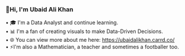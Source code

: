 ### 👋Hi, I'm Ubaid Ali Khan

• 🎓 I'm a Data Analyst and continue learning.<br/>
• 📊 I'm a fan of creating visuals to make Data-Driven Decisions.<br/>
• 🌐 You can view more about me here: https://ubaidalikhan.carrd.co/ <br/>
• ⚡I'm also a Mathematician, a teacher and sometimes a footballer too.<br/>


<!--
**Ubaid-The-Data-Scientist/Ubaid-The-Data-Scientist** is a ✨ _special_ ✨ repository because its `README.md` (this file) appears on your GitHub profile.

Here are some ideas to get you started:

- 🔭 I’m currently working on ...
- 🌱 I’m currently learning ...
- 👯 I’m looking to collaborate on ...
- 🤔 I’m looking for help with ...
- 💬 Ask me about ...
- 📫 How to reach me: ...
- 😄 Pronouns: ...
- ⚡ Fun fact: ...
-->
